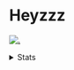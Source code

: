 # Heyzzz  

[![.](https://skillicons.dev/icons?i=js,java)](https://skillicons.dev)  

<details>
<summary>Stats</summary
<!--START_SECTION:waka-->

```txt
TypeScript   6 hrs 41 mins   ████████████████████░░░░░   80.02 %
JavaScript   53 mins         ██▓░░░░░░░░░░░░░░░░░░░░░░   10.69 %
CSS          46 mins         ██▒░░░░░░░░░░░░░░░░░░░░░░   09.28 %
```

<!--END_SECTION:waka-->
</details>
